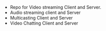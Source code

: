 * Repo for Video streaming Client and Server.
* Audio streaming client and Server
* Multicasting Client and Server
* Video Chatting Client and Server
